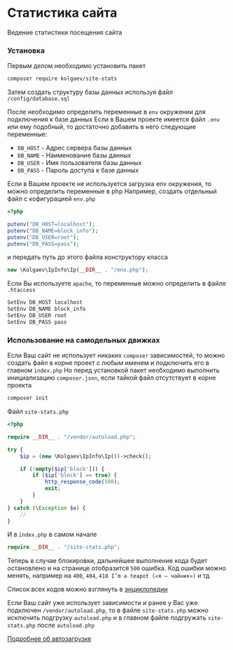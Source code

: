 # Статистика сайта
Ведение статистики посещения сайта

### Установка
Первым делом необходимо установить пакет
```sh
composer require kolgaev/site-stats
```
Затем создать структуру базы данных используя файл `/config/database.sql`

После необходимо определить переменные в `env` окружении для подключения к базе данных
Если в Вашем проекте имеется файл `.env` или ему подобный, то достаточно добавить в него следующие переменные:
- `DB_HOST` - Адрес сервера базы данных
- `DB_NAME` - Наименование базы данных
- `DB_USER` - Имя пользователя базы данных
- `DB_PASS` - Пароль доступа к базе данных

Если в Вашем проекте не используется загрузка env окружения, то можно определить переменные в php
Например, создать отдельный файл с кофигурацией `env.php`
```php
<?php

putenv("DB_HOST=localhost");
putenv("DB_NAME=block_info");
putenv("DB_USER=root");
putenv("DB_PASS=pass");
```
и передать путь до этого файла конструктору класса 
```php
new \Kolgaev\IpInfo\Ip(__DIR__ . "/env.php");
```

Если Вы используете `apache`, то переменные можно определить в файле `.htaccess`

```sh
SetEnv DB_HOST localhost
SetEnv DB_NAME block_info
SetEnv DB_USER root
SetEnv DB_PASS pass
```

### Использование на самодельных движках
Если Ваш сайт не использует никаких `composer` зависимостей, то можно создать файл в корне проект с любым именем и подключить его в главном `index.php`
Но перед установкой пакет необходимо выполнить инициализацию `composer.json`, если тайкой файл отсутствует в корне проекта
```sh
composer init
```

Файл `site-stats.php`
```php
<?php

require __DIR__ . "/vendor/autoload.php";

try {
    $ip = (new \Kolgaev\IpInfo\Ip())->check();

    if (!empty($ip['block'])) {
        if ($ip['block'] == true) {
            http_response_code(500);
            exit;
        }
    }
} catch (\Exception $e) {
    //
}
```

И в `index.php` в самом начале
```php
require __DIR__ . "/site-stats.php";
```

Теперь в случае блокировки, дальнейшее выполнение кода будет остановлено и на странице отобразится `500` ошибка.
Код ошибки можно менять, например на `400`, `404`, `418 I’m a teapot («я — чайник»)` и тд

Список всех кодов можно взглянуть в [энциклопедии](https://ru.wikipedia.org/wiki/%D0%A1%D0%BF%D0%B8%D1%81%D0%BE%D0%BA_%D0%BA%D0%BE%D0%B4%D0%BE%D0%B2_%D1%81%D0%BE%D1%81%D1%82%D0%BE%D1%8F%D0%BD%D0%B8%D1%8F_HTTP)

Если Ваш сайт уже использует зависимости и ранее у Вас уже подключен `/vendor/autoload.php`, то в файле `site-stats.php` можно исключить подгрузку `autoload.php` и в главном файле подгружать `site-stats.php` после `autoload.php`

[Подробнее об автозагрузке](https://getcomposer.org/doc/01-basic-usage.md#autoloading)